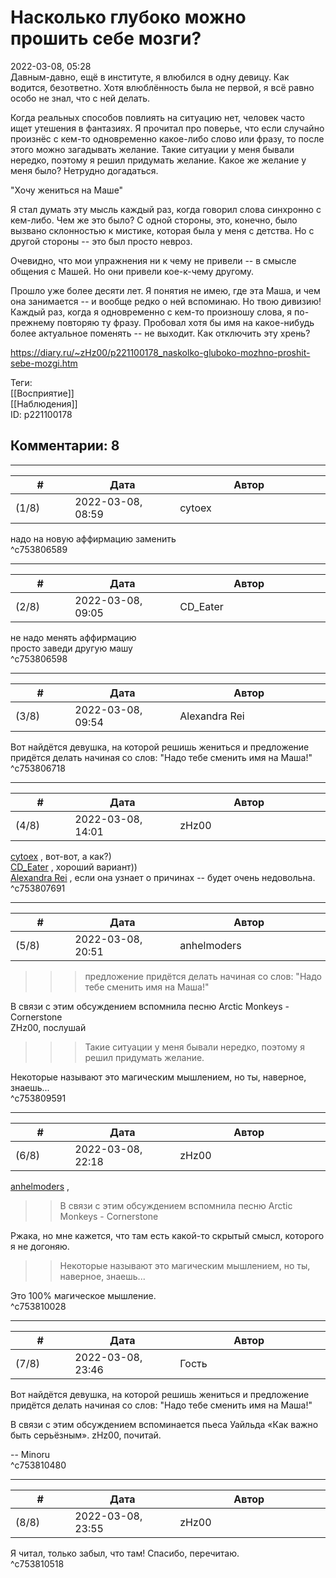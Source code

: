 Насколько глубоко можно прошить себе мозги?
===========================================

  
2022-03-08, 05:28  
 Давным-давно, ещё в институте, я влюбился в одну девицу. Как водится, безответно. Хотя влюблённость была не первой, я всё равно особо не знал, что с ней делать.   
   
 Когда реальных способов повлиять на ситуацию нет, человек часто ищет утешения в фантазиях. Я прочитал про поверье, что если случайно произнёс с кем-то одновременно какое-либо слово или фразу, то после этого можно загадывать желание. Такие ситуации у меня бывали нередко, поэтому я решил придумать желание. Какое же желание у меня было? Нетрудно догадаться.   
   
 "Хочу жениться на Маше"   
   
 Я стал думать эту мысль каждый раз, когда говорил слова синхронно с кем-либо. Чем же это было? С одной стороны, это, конечно, было вызвано склонностью к мистике, которая была у меня с детства. Но с другой стороны -- это был просто невроз.   
   
 Очевидно, что мои упражнения ни к чему не привели -- в смысле общения с Машей. Но они привели кое-к-чему другому.   
   
 Прошло уже более десяти лет. Я понятия не имею, где эта Маша, и чем она занимается -- и вообще редко о ней вспоминаю. Но твою дивизию! Каждый раз, когда я одновременно с кем-то произношу слова, я по-прежнему повторяю ту фразу. Пробовал хотя бы имя на какое-нибудь более актуальное поменять -- не выходит. Как отключить эту хрень?   
  
<https://diary.ru/~zHz00/p221100178_naskolko-gluboko-mozhno-proshit-sebe-mozgi.htm>  
  
Теги:  
[[Восприятие]]  
[[Наблюдения]]  
ID: p221100178  


Комментарии: 8
--------------

  


---



|         #         |              Дата              |                     Автор                     |           ID           |
| --- | --- | --- | --- |
| (1/8) | 2022-03-08, 08:59 | cytoex | c753806589 |

  
 надо на новую аффирмацию заменить   
 ^c753806589

---



|         #         |              Дата              |                     Автор                     |           ID           |
| --- | --- | --- | --- |
| (2/8) | 2022-03-08, 09:05 | CD\_Eater | c753806598 |

  
 не надо менять аффирмацию   
 просто заведи другую машу   
 ^c753806598

---



|         #         |              Дата              |                     Автор                     |           ID           |
| --- | --- | --- | --- |
| (3/8) | 2022-03-08, 09:54 | Alexandra Rei | c753806718 |

  
  Вот найдётся девушка, на которой решишь жениться и предложение придётся делать начиная со слов: "Надо тебе сменить имя на Маша!"    
 ^c753806718

---



|         #         |              Дата              |                     Автор                     |           ID           |
| --- | --- | --- | --- |
| (4/8) | 2022-03-08, 14:01 | zHz00 | c753807691 |

  
  [cytoex](https://citoex.diary.ru "Только это красиво и только в этом есть смысл")  , вот-вот, а как?)   
  [CD\_Eater](https://cd-eater.diary.ru "Записки ДискоЕда")  , хороший вариант))   
  [Alexandra Rei](https://Alexandra-world.diary.ru "[REAL]")  , если она узнает о причинах -- будет очень недовольна.   
 ^c753807691

---



|         #         |              Дата              |                     Автор                     |           ID           |
| --- | --- | --- | --- |
| (5/8) | 2022-03-08, 20:51 | anhelmoders | c753809591 |

  
 >>>предложение придётся делать начиная со слов: "Надо тебе сменить имя на Маша!"   
   
 В связи с этим обсуждением вспомнила песню Arctic Monkeys - Cornerstone   
 ZHz00, послушай   
   
 >>>Такие ситуации у меня бывали нередко, поэтому я решил придумать желание.   
   
 Некоторые называют это магическим мышлением, но ты, наверное, знаешь...   
 ^c753809591

---



|         #         |              Дата              |                     Автор                     |           ID           |
| --- | --- | --- | --- |
| (6/8) | 2022-03-08, 22:18 | zHz00 | c753810028 |

  
  [anhelmoders](https://anhelmoders.diary.ru "No plans. Only wonders.")  ,   
 >>В связи с этим обсуждением вспомнила песню Arctic Monkeys - Cornerstone   
   
 Ржака, но мне кажется, что там есть какой-то скрытый смысл, которого я не догоняю.   
   
 >>Некоторые называют это магическим мышлением, но ты, наверное, знаешь...   
   
 Это 100% магическое мышление.   
 ^c753810028

---



|         #         |              Дата              |                     Автор                     |           ID           |
| --- | --- | --- | --- |
| (7/8) | 2022-03-08, 23:46 | Гость | c753810480 |

  
  Вот найдётся девушка, на которой решишь жениться и предложение придётся делать начиная со слов: "Надо тебе сменить имя на Маша!"    
   
 В связи с этим обсуждением вспоминается пьеса Уайльда «Как важно быть серьёзным». zHz00, почитай.   
   
 -- Minoru   
 ^c753810480

---



|         #         |              Дата              |                     Автор                     |           ID           |
| --- | --- | --- | --- |
| (8/8) | 2022-03-08, 23:55 | zHz00 | c753810518 |

  
 Я читал, только забыл, что там! Спасибо, перечитаю.   
 ^c753810518